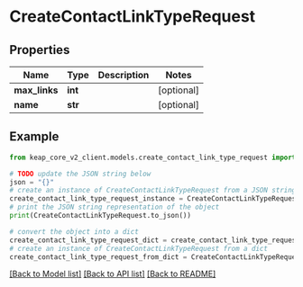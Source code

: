 # CreateContactLinkTypeRequest


## Properties

Name | Type | Description | Notes
------------ | ------------- | ------------- | -------------
**max_links** | **int** |  | [optional] 
**name** | **str** |  | [optional] 

## Example

```python
from keap_core_v2_client.models.create_contact_link_type_request import CreateContactLinkTypeRequest

# TODO update the JSON string below
json = "{}"
# create an instance of CreateContactLinkTypeRequest from a JSON string
create_contact_link_type_request_instance = CreateContactLinkTypeRequest.from_json(json)
# print the JSON string representation of the object
print(CreateContactLinkTypeRequest.to_json())

# convert the object into a dict
create_contact_link_type_request_dict = create_contact_link_type_request_instance.to_dict()
# create an instance of CreateContactLinkTypeRequest from a dict
create_contact_link_type_request_from_dict = CreateContactLinkTypeRequest.from_dict(create_contact_link_type_request_dict)
```
[[Back to Model list]](../README.md#documentation-for-models) [[Back to API list]](../README.md#documentation-for-api-endpoints) [[Back to README]](../README.md)


